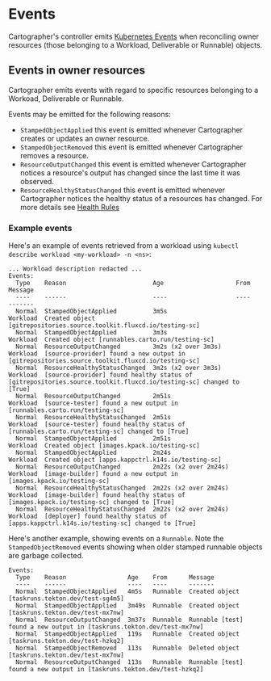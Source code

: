 # Events

Cartographer's controller emits
[Kubernetes Events](https://kubernetes.io/docs/reference/generated/kubernetes-api/v1.18/#event-v1-core) when reconciling
owner resources (those belonging to a Workload, Deliverable or Runnable) objects.

## Events in owner resources

Cartographer emits events with regard to specific resources belonging to a Workoad, Deliverable or Runnable.

Events may be emitted for the following reasons:

- `StampedObjectApplied` this event is emitted whenever Cartographer creates or updates an owner resource.
- `StampedObjectRemoved` this event is emitted whenever Cartographer removes a resource.
- `ResourceOutputChanged` this event is emitted whenever Cartographer notices a resource's output has changed since the
  last time it was observed.
- `ResourceHealthyStatusChanged` this event is emitted whenever Cartographer notices the healthy status of a resources
  has changed. For more details see [Health Rules](health-rules.md)

### Example events

Here's an example of events retrieved from a workload using `kubectl describe workload <my-workload> -n <ns>`:

```
... Workload description redacted ...
Events:
  Type    Reason                        Age                    From      Message
  ----    ------                        ----                   ----      -------
  Normal  StampedObjectApplied          3m5s                   Workload  Created object [gitrepositories.source.toolkit.fluxcd.io/testing-sc]
  Normal  StampedObjectApplied          3m3s                   Workload  Created object [runnables.carto.run/testing-sc]
  Normal  ResourceOutputChanged         3m2s (x2 over 3m3s)    Workload  [source-provider] found a new output in [gitrepositories.source.toolkit.fluxcd.io/testing-sc]
  Normal  ResourceHealthyStatusChanged  3m2s (x2 over 3m3s)    Workload  [source-provider] found healthy status of [gitrepositories.source.toolkit.fluxcd.io/testing-sc] changed to [True]
  Normal  ResourceOutputChanged         2m51s                  Workload  [source-tester] found a new output in [runnables.carto.run/testing-sc]
  Normal  ResourceHealthyStatusChanged  2m51s                  Workload  [source-tester] found healthy status of [runnables.carto.run/testing-sc] changed to [True]
  Normal  StampedObjectApplied          2m51s                  Workload  Created object [images.kpack.io/testing-sc]
  Normal  StampedObjectApplied          2m24s                  Workload  Created object [apps.kappctrl.k14s.io/testing-sc]
  Normal  ResourceOutputChanged         2m22s (x2 over 2m24s)  Workload  [image-builder] found a new output in [images.kpack.io/testing-sc]
  Normal  ResourceHealthyStatusChanged  2m22s (x2 over 2m24s)  Workload  [image-builder] found healthy status of [images.kpack.io/testing-sc] changed to [True]
  Normal  ResourceHealthyStatusChanged  2m22s (x2 over 2m24s)  Workload  [deployer] found healthy status of [apps.kappctrl.k14s.io/testing-sc] changed to [True]
```

Here's another example, showing events on a `Runnable`. Note the `StampedObjectRemoved` events showing when older
stamped runnable objects are garbage collected.

```
Events:
  Type    Reason                 Age    From      Message
  ----    ------                 ----   ----      -------
  Normal  StampedObjectApplied   4m5s   Runnable  Created object [taskruns.tekton.dev/test-sg4m5]
  Normal  StampedObjectApplied   3m49s  Runnable  Created object [taskruns.tekton.dev/test-mx7nw]
  Normal  ResourceOutputChanged  3m37s  Runnable  Runnable [test] found a new output in [taskruns.tekton.dev/test-mx7nw]
  Normal  StampedObjectApplied   119s   Runnable  Created object [taskruns.tekton.dev/test-hzkq2]
  Normal  StampedObjectRemoved   113s   Runnable  Deleted object [taskruns.tekton.dev/test-mx7nw]
  Normal  ResourceOutputChanged  113s   Runnable  Runnable [test] found a new output in [taskruns.tekton.dev/test-hzkq2]
```
